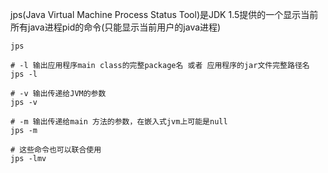 jps(Java Virtual Machine Process Status Tool)是JDK 1.5提供的一个显示当前所有java进程pid的命令(只能显示当前用户的java进程)

```shell
jps

# -l 输出应用程序main class的完整package名 或者 应用程序的jar文件完整路径名
jps -l

# -v 输出传递给JVM的参数
jps -v

# -m 输出传递给main 方法的参数，在嵌入式jvm上可能是null
jps -m

# 这些命令也可以联合使用
jps -lmv
```


